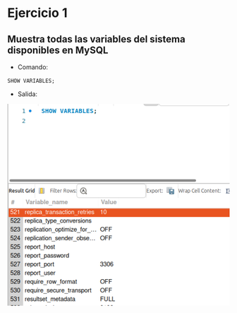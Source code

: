# Ejercicio 1

## Muestra todas las variables del sistema disponibles en MySQL

- Comando:

```comand
SHOW VARIABLES;
```

- Salida:

![alt text](image.png)
